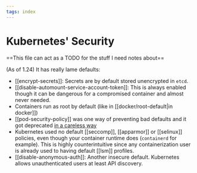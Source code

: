 ```yaml
---
tags: index
---
```


# Kubernetes' Security
==This file can act as a TODO for the stuff I need notes about==

(As of 1.24) It has really lame defaults:

* [[encrypt-secrets]]: Secrets are by default stored unencrypted in `etcd`.
* [[disable-automount-service-account-token]]: This is always enabled though it can be dangerous for a compromised container and almost never needed.
* Containers run as root by default (like in [[docker/root-default|in docker]])
* [[pod-security-policy]] was one way of preventing bad defaults and it got deprecated [in a careless way](https://www.macchaffee.com/blog/2022/psp-deprecation/)
* Kubernetes used no default [[seccomp]], [[apparmor]] or [[selinux]] policies, even though your container runtime does (`containerd` for example). This is highly counterintuitive since any containerization user is already used to having default [[lsm]] profiles.
* [[disable-anonymous-auth]]: Another insecure default. Kubernetes allows unauthenticated users at least API discovery.

